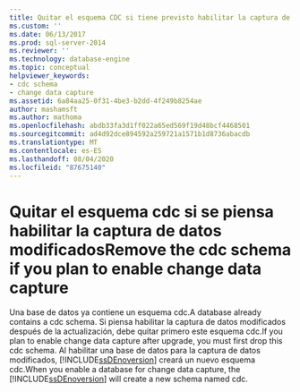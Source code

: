 ```yaml
---
title: Quitar el esquema CDC si tiene previsto habilitar la captura de datos modificados | Microsoft Docs
ms.custom: ''
ms.date: 06/13/2017
ms.prod: sql-server-2014
ms.reviewer: ''
ms.technology: database-engine
ms.topic: conceptual
helpviewer_keywords:
- cdc schema
- change data capture
ms.assetid: 6a84aa25-0f31-4be3-b2dd-4f249b8254ae
author: mashamsft
ms.author: mathoma
ms.openlocfilehash: abdb33fa3d1ff022a65ed569f19d48bcf4468501
ms.sourcegitcommit: ad4d92dce894592a259721a1571b1d8736abacdb
ms.translationtype: MT
ms.contentlocale: es-ES
ms.lasthandoff: 08/04/2020
ms.locfileid: "87675140"
---
```

# <a name="remove-the-cdc-schema-if-you-plan-to-enable-change-data-capture"></a><span data-ttu-id="d0f74-102">Quitar el esquema cdc si se piensa habilitar la captura de datos modificados</span><span class="sxs-lookup"><span data-stu-id="d0f74-102">Remove the cdc schema if you plan to enable change data capture</span></span>
  <span data-ttu-id="d0f74-103">Una base de datos ya contiene un esquema cdc.</span><span class="sxs-lookup"><span data-stu-id="d0f74-103">A database already contains a cdc schema.</span></span> <span data-ttu-id="d0f74-104">Si piensa habilitar la captura de datos modificados después de la actualización, debe quitar primero este esquema cdc.</span><span class="sxs-lookup"><span data-stu-id="d0f74-104">If you plan to enable change data capture after upgrade, you must first drop this cdc schema.</span></span> <span data-ttu-id="d0f74-105">Al habilitar una base de datos para la captura de datos modificados, [!INCLUDE[ssDEnoversion](../../includes/ssdenoversion-md.md)] creará un nuevo esquema cdc.</span><span class="sxs-lookup"><span data-stu-id="d0f74-105">When you enable a database for change data capture, the [!INCLUDE[ssDEnoversion](../../includes/ssdenoversion-md.md)] will create a new schema named cdc.</span></span>  
  
  
